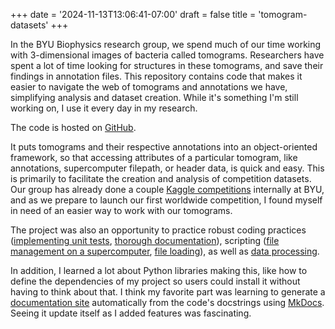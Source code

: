 +++
date = '2024-11-13T13:06:41-07:00'
draft = false
title = 'tomogram-datasets'
+++

In the BYU Biophysics research group, we spend much of our time working with 3-dimensional images of bacteria called tomograms. Researchers have spent a lot of time looking for structures in these tomograms, and save their findings in annotation files. This repository contains code that makes it easier to navigate the web of tomograms and annotations we have, simplifying analysis and dataset creation. While it's something I'm still working on, I use it every day in my research.

The code is hosted on [GitHub](https://github.com/byu-biophysics/tomogram-datasets/tree/master).

It puts tomograms and their respective annotations into an object-oriented framework, so that accessing attributes of a particular tomogram, like annotations, supercomputer filepath, or header data, is quick and easy. This is primarily to facilitate the creation and analysis of competition datasets. Our group has already done a couple [Kaggle competitions](https://www.kaggle.com/competitions/byu-locating-bacterial-flagellar-motors-v2) internally at BYU, and as we prepare to launch our first worldwide competition, I found myself in need of an easier way to work with our tomograms.

The project was also an opportunity to practice robust coding practices ([implementing unit tests](https://github.com/byu-biophysics/tomogram-datasets/blob/3823769f406fc5e84e14e635c78e38e924f626f7/test/test_tomogram.py), [thorough documentation](https://byu-biophysics.github.io/tomogram-datasets/)), scripting ([file management on a supercomputer](https://github.com/byu-biophysics/tomogram-datasets/blob/3823769f406fc5e84e14e635c78e38e924f626f7/tomogram_datasets/supercomputer_utils.py), [file loading](https://github.com/byu-biophysics/tomogram-datasets/blob/3823769f406fc5e84e14e635c78e38e924f626f7/tomogram_datasets/tomogram.py)), as well as [data processing](https://github.com/byu-biophysics/tomogram-datasets/blob/3823769f406fc5e84e14e635c78e38e924f626f7/tomogram_datasets/subtomogram.py).

In addition, I learned a lot about Python libraries making this, like how to define the dependencies of my project so users could install it without having to think about that. I think my favorite part was learning to generate a [documentation site](https://byu-biophysics.github.io/tomogram-datasets/) automatically from the code's docstrings using [MkDocs](https://www.mkdocs.org/). Seeing it update itself as I added features was fascinating. 